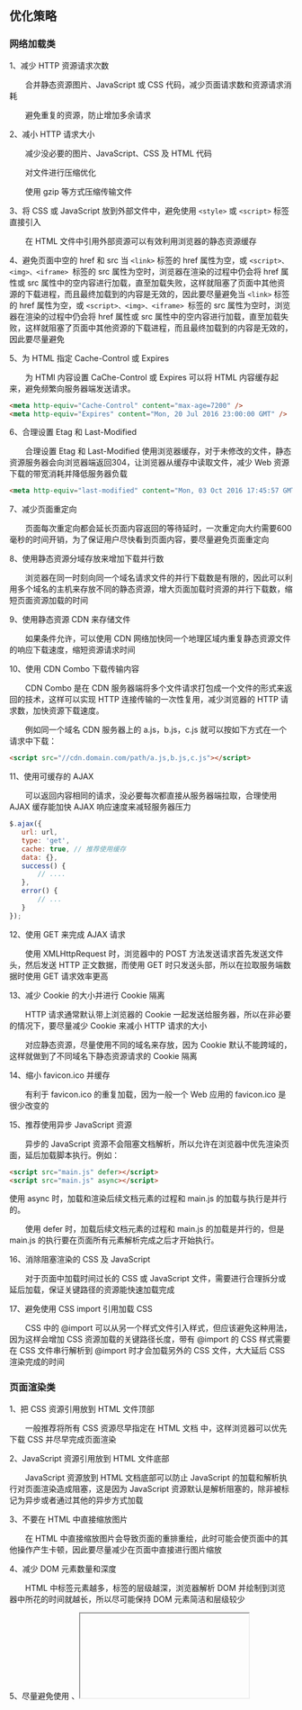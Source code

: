 ## 优化策略

### 网络加载类
1、减少 HTTP 资源请求次数

　　合并静态资源图片、JavaScript 或 CSS 代码，减少页面请求数和资源请求消耗

　　避免重复的资源，防止增加多余请求

2、减小 HTTP 请求大小

　　减少没必要的图片、JavaScript、CSS 及 HTML 代码

　　对文件进行压缩优化

　　使用 gzip 等方式压缩传输文件

3、将 CSS 或 JavaScript 放到外部文件中，避免使用 `<style>` 或 `<script>` 标签直接引入

　　在 HTML 文件中引用外部资源可以有效利用浏览器的静态资源缓存

4、避免页面中空的 href 和 src
当 `<link>` 标签的 href 属性为空，或 `<script>、<img>、<iframe> `标签的 src 属性为空时，浏览器在渲染的过程中仍会将 href 属性或 src 属性中的空内容进行加载，直至加载失败，这样就阻塞了页面中其他资源的下载进程，而且最终加载到的内容是无效的，因此要尽量避免当 `<link>` 标签的 href 属性为空，或 `<script>、<img>、<iframe> `标签的 src 属性为空时，浏览器在渲染的过程中仍会将 href 属性或 src 属性中的空内容进行加载，直至加载失败，这样就阻塞了页面中其他资源的下载进程，而且最终加载到的内容是无效的，因此要尽量避免

5、为 HTML 指定 Cache-Control 或 Expires

　　为 HTMl 内容设置 CaChe-Control 或 Expires 可以将 HTML 内容缓存起来，避免频繁向服务器端发送请求。
```html
<meta http-equiv="Cache-Control" content="max-age=7200" />
<meta http-equiv="Expires" content="Mon, 20 Jul 2016 23:00:00 GMT" />
```
6、合理设置 Etag 和 Last-Modified

　　合理设置 Etag 和 Last-Modified 使用浏览器缓存，对于未修改的文件，静态资源服务器会向浏览器端返回304，让浏览器从缓存中读取文件，减少 Web 资源下载的带宽消耗并降低服务器负载
```html
<meta http-equiv="last-modified" content="Mon, 03 Oct 2016 17:45:57 GMT" />
```
7、减少页面重定向

　　页面每次重定向都会延长页面内容返回的等待延时，一次重定向大约需要600毫秒的时间开销，为了保证用户尽快看到页面内容，要尽量避免页面重定向

8、使用静态资源分域存放来增加下载并行数

　　浏览器在同一时刻向同一个域名请求文件的并行下载数是有限的，因此可以利用多个域名的主机来存放不同的静态资源，增大页面加载时资源的并行下载数，缩短页面资源加载的时间

9、使用静态资源 CDN 来存储文件

　　如果条件允许，可以使用 CDN 网络加快同一个地理区域内重复静态资源文件的响应下载速度，缩短资源请求时间

10、使用 CDN Combo 下载传输内容

　　CDN Combo 是在 CDN 服务器端将多个文件请求打包成一个文件的形式来返回的技术，这样可以实现 HTTP 连接传输的一次性复用，减少浏览器的 HTTP 请求数，加快资源下载速度。

　　例如同一个域名 CDN 服务器上的 a.js，b.js，c.js 就可以按如下方式在一个请求中下载：
```html
<script src="//cdn.domain.com/path/a.js,b.js,c.js"></script>
```
11、使用可缓存的 AJAX

　　可以返回内容相同的请求，没必要每次都直接从服务器端拉取，合理使用 AJAX 缓存能加快 AJAX 响应速度来减轻服务器压力
```js
$.ajax({
   url: url,
   type: 'get',
   cache: true, // 推荐使用缓存
   data: {},
   success() {
       // ....
   },
   error() {
       // ...
   }
});
```

12、使用 GET 来完成 AJAX 请求

　　使用 XMLHttpRequest 时，浏览器中的 POST 方法发送请求首先发送文件头，然后发送 HTTP 正文数据，而使用 GET 时只发送头部，所以在拉取服务端数据时使用 GET 请求效率更高

13、减少 Cookie 的大小并进行 Cookie 隔离

　　HTTP 请求通常默认带上浏览器的 Cookie 一起发送给服务器，所以在非必要的情况下，要尽量减少 Cookie 来减小 HTTP 请求的大小

　　对应静态资源，尽量使用不同的域名来存放，因为 Cookie 默认不能跨域的，这样就做到了不同域名下静态资源请求的 Cookie 隔离

14、缩小 favicon.ico 并缓存

　　有利于 favicon.ico 的重复加载，因为一般一个 Web 应用的 favicon.ico 是很少改变的

15、推荐使用异步 JavaScript 资源

　　异步的 JavaScript 资源不会阻塞文档解析，所以允许在浏览器中优先渲染页面，延后加载脚本执行。例如：
```html
<script src="main.js" defer></script>
<script src="main.js" async></script>
```
使用 async 时，加载和渲染后续文档元素的过程和 main.js 的加载与执行是并行的。

　　使用 defer 时，加载后续文档元素的过程和 main.js 的加载是并行的，但是 main.js 的执行要在页面所有元素解析完成之后才开始执行。

16、消除阻塞渲染的 CSS 及 JavaScript

　　对于页面中加载时间过长的 CSS 或 JavaScript 文件，需要进行合理拆分或延后加载，保证关键路径的资源能快速加载完成

17、避免使用 CSS import 引用加载 CSS

　　CSS 中的 @import 可以从另一个样式文件引入样式，但应该避免这种用法，因为这样会增加 CSS 资源加载的关键路径长度，带有 @import 的 CSS 样式需要在 CSS 文件串行解析到 @import 时才会加载另外的 CSS 文件，大大延后 CSS 渲染完成的时间
### 页面渲染类

1、把 CSS 资源引用放到 HTML 文件顶部

　　一般推荐将所有 CSS 资源尽早指定在 HTML 文档 中，这样浏览器可以优先下载 CSS 并尽早完成页面渲染

2、JavaScript 资源引用放到 HTML 文件底部

　　JavaScript 资源放到 HTML 文档底部可以防止 JavaScript 的加载和解析执行对页面渲染造成阻塞，这是因为 JavaScript 资源默认是解析阻塞的，除非被标记为异步或者通过其他的异步方式加载

3、不要在 HTML 中直接缩放图片

　　在 HTML 中直接缩放图片会导致页面的重排重绘，此时可能会使页面中的其他操作产生卡顿，因此要尽量减少在页面中直接进行图片缩放

4、减少 DOM 元素数量和深度

　　HTML 中标签元素越多，标签的层级越深，浏览器解析 DOM 并绘制到浏览器中所花的时间就越长，所以尽可能保持 DOM 元素简洁和层级较少

5、尽量避免使用 <table>、<iframe> 等慢元素

　　<table>内容的渲染是将 table 的 DOM 渲染树全部生成完成并一次性绘制到页面上的，所以在长表格渲染时很耗性能，应该尽量避免使用它，可以考虑使用列表元素 <ul> 代替

　　尽量使用异步的方式动态添加 iframe，因为 iframe 内资源的下载进程会阻塞父页面静态资源的下载与 CSS 及 HTML DOM 的解析

6、避免运行耗时的 JavaScript

　　长时间运行的 JavaScript 会阻塞浏览器构建 DOM 树、DOM 渲染树、渲染页面。所以，任何与页面初次渲染无关的逻辑功能都应该延迟加载执行，这和 JavaScript 资源的异步加载思路是一致的

7、避免使用 CSS 表达式或 CSS 滤镜

　　CSS 表达式或 CSS 滤镜的解析渲染速度是比较慢的，在有其他解决方案的情况下应该尽量避免使用